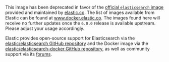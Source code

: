 This image has been deprecated in favor of the [official `elasticsearch` image](https://www.elastic.co/guide/en/elasticsearch/reference/current/docker.html) provided and maintained by [elastic.co](https://www.elastic.co/). The list of images available from Elastic can be found at www.docker.elastic.co.  The images found here will receive no further updates once the `6.0.0` release is available upstream. Please adjust your usage accordingly.

Elastic provides open-source support for Elasticsearch via the [elastic/elasticsearch GitHub repository](https://github.com/elastic/elasticsearch) and the Docker image via the [elastic/elasticsearch-docker GitHub repository](https://github.com/elastic/elasticsearch-docker), as well as community support via its [forums](https://discuss.elastic.co/c/elasticsearch).
